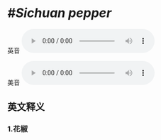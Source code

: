# ***\#Sichuan pepper*** 
英音
<audio src="./media/Sichuan pepper1_AAC.aac" controls="controls"></audio>

美音
<audio src="./media/Sichuan pepper2_AAC.aac" controls="controls"></audio>



  

英文释义
---
### 1.**花椒**  


